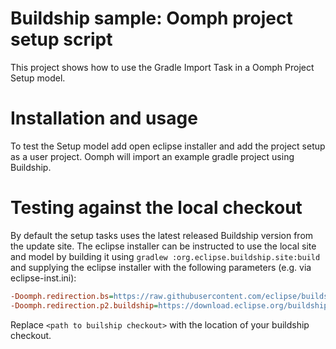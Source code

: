 # Buildship sample: Oomph project setup script

This project shows how to use the Gradle Import Task in a Oomph Project Setup model.

# Installation and usage
To test the Setup model add open eclipse installer and add the project setup as a user project.
Oomph will import an example gradle project using Buildship.

# Testing against the local checkout
By default the setup tasks uses the latest released Buildship version from the update site. The eclipse
installer can be instructed to use the local site and model by building it using `gradlew :org.eclipse.buildship.site:build` and
supplying the eclipse installer with the following parameters (e.g. via eclipse-inst.ini):

```ini
-Doomph.redirection.bs=https://raw.githubusercontent.com/eclipse/buildship/master/org.eclipse.buildship.oomph/model/GradleImport-1.0.ecore->file:/<path to builship checkout>/org.eclipse.buildship.oomph/model/GradleImport-1.0.ecore
-Doomph.redirection.p2.buildship=https://download.eclipse.org/buildship/updates/e411/releases->file:/<path to builship checkout>/org.eclipse.buildship.site/build/repository
```

Replace `<path to builship checkout>` with the location of your buildship checkout.